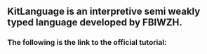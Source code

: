 ## KitLanguage is an interpretive semi weakly typed language developed by FBIWZH.
### The following is the link to the official tutorial:

